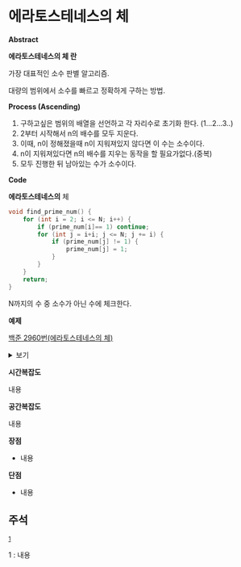 # **에라토스테네스의 체**

**Abstract**

**에라토스테네스의 체 란**

가장 대표적인 소수 판별 알고리즘. 

대량의 범위에서 소수를 빠르고 정확하게 구하는 방법.

**Process (Ascending)**

1. 구하고싶은 범위의 배열을 선언하고 각 자리수로 초기화 한다. (1...2...3..)
2. 2부터 시작해서 n의 배수를 모두 지운다.
3. 이때, n이 정해졌을때 n이 지워져있지 않다면 이 수는 소수이다.
4. n이 지워져있다면 n의 배수를 지우는 동작을 할 필요가없다.(중복)
5. 모두 진행한 뒤 남아있는 수가 소수이다.

**Code**

**에라토스테네스의** 체

```c++
void find_prime_num() {
	for (int i = 2; i <= N; i++) {
		if (prime_num[i]== 1) continue;
		for (int j = i+i; j <= N; j += i) {
			if (prime_num[j] != 1) {
				prime_num[j] = 1;
			}
		}
	}
	return;
}
```

N까지의 수 중 소수가 아닌 수에 체크한다.

**예제**

[백준 2960번(에라토스테네스의 체)](https://www.acmicpc.net/problem/2960)

<details>
    <summary>보기</summary>

```c++
#include <iostream>
#include <string.h>
#define MAX 1002
using namespace std;
int N, K;
bool uData[MAX];
int res;
void init() {
	res = 0;
	memset(uData, 0, sizeof(uData));
	return;
}
void input() {
	cin >> N >> K;
	return;
}
void calc() {
	for (int i = 2; i <= N; i++) {
		if (uData [i]== 1) continue;

		for (int j = i ; j <= N; j += i) {
			if (uData[j] != 1) {
				uData[j] = 1;
				res++;
				if (res == K) {
					cout << j;
					return;
				}
			}
		}
	}
	return;
}
int main() {
	ios_base::sync_with_stdio(0);
	cin.tie(0); cout.tie(0);
	init();
	input();
	calc();
	return 0;
}
```

</details>

**시간복잡도**

내용

**공간복잡도**

내용

**장점**

* 내용


**단점**

* 내용

## 주석

<sup>[1](#footnote_1)</sup>

<a name="footnote_1">1</a> : 내용

